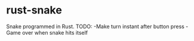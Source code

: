 # rust-snake
Snake programmed in Rust.
TODO:
  -Make turn instant after button press
  -Game over when snake hits itself
